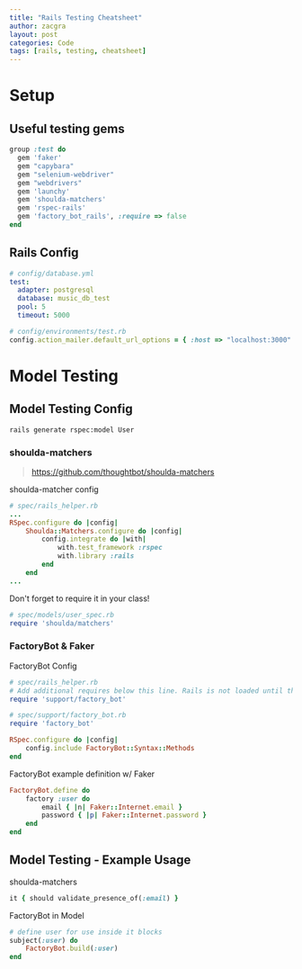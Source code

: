 ```yaml
---
title: "Rails Testing Cheatsheet"
author: zacgra
layout: post
categories: Code
tags: [rails, testing, cheatsheet]
---
```


# Setup

## Useful testing gems

```rb
group :test do
  gem 'faker'
  gem "capybara"
  gem "selenium-webdriver"
  gem "webdrivers"
  gem 'launchy'
  gem 'shoulda-matchers'
  gem 'rspec-rails'
  gem 'factory_bot_rails', :require => false
end
```

## Rails Config

```yml
# config/database.yml
test:
  adapter: postgresql
  database: music_db_test
  pool: 5
  timeout: 5000
```

```rb
# config/environments/test.rb
config.action_mailer.default_url_options = { :host => "localhost:3000" }
```

# Model Testing

## Model Testing Config

```console
rails generate rspec:model User
```

### shoulda-matchers

> https://github.com/thoughtbot/shoulda-matchers

shoulda-matcher config

```rb
# spec/rails_helper.rb
...
RSpec.configure do |config|
    Shoulda::Matchers.configure do |config|
        config.integrate do |with|
            with.test_framework :rspec
            with.library :rails
        end
    end
...
```

Don't forget to require it in your class!

```rb
# spec/models/user_spec.rb
require 'shoulda/matchers'
```

### FactoryBot & Faker

FactoryBot Config

```rb
# spec/rails_helper.rb
# Add additional requires below this line. Rails is not loaded until this point!
require 'support/factory_bot'
```

```rb
# spec/support/factory_bot.rb
require 'factory_bot'

RSpec.configure do |config|
    config.include FactoryBot::Syntax::Methods
end
```

FactoryBot example definition w/ Faker

```rb
FactoryBot.define do
    factory :user do
        email { |n| Faker::Internet.email }
        password { |p| Faker::Internet.password }
    end
end
```

## Model Testing - Example Usage

shoulda-matchers

```rb
it { should validate_presence_of(:email) }
```

FactoryBot in Model

```rb
# define user for use inside it blocks
subject(:user) do
    FactoryBot.build(:user)
end
```
